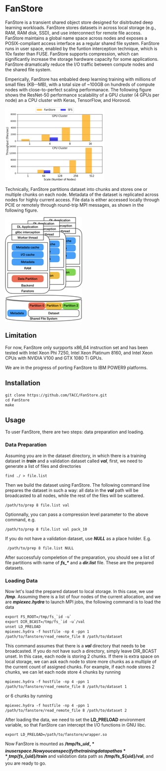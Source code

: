 # FanStore
FanStore is a transient shared object store designed for disitrbuted deep learning workloads. FanStore stores datasets in across local storage (e.g., RAM, RAM disk, SSD), and use interconnect for remote file access. FanStore maintains a global name space across nodes and exposes a POSIX-compliant access interface as a regular shared file system. FanStore runs in user space, enabled by the funtion interception technique, which is 10x faster than FUSE. FanStore supports compression, which can significantly increase the storage hardware capacity for some applications. FanStore dramatically reduce the I/O traffic between compute nodes and the shared file system.

Emperically, FanStore has enbabled deep learning training with millions of small files (KB--MB), with a total size of ~100GB on hundreds of compute nodes with close-to-perfect scaling performanace. The following figure shows the ResNet-50 performance scalability of a GPU cluster (4 GPUs per node) an a CPU cluster with Keras, TensorFlow, and Horovod. 

<img src="https://github.com/TACC/FanStore/blob/master/docs/figures/ResNet-50.png" width="320">
<!--- ![alt text](https://github.com/TACC/FanStore/blob/master/docs/figures/ResNet-50.png =320x240 "ResNet-50 performance on a GPU and CPU cluster") --->

Technically, FanStore partitions dataset into chunks and stores one or multiple chunks on each node. Metadata of the dataset is replicated across nodes for highly current access. File data is either accessed locally through PCIE or remotely through round-trip MPI messages, as shown in the following figure. 

![alt text](https://github.com/TACC/FanStore/blob/master/docs/figures/architecture.png "FanStore Architecture")

## Limitation
For now, FanStore only surpports x86_64 instruction set and has been tested with Intel Xeon Phi 7250, Intel Xeon Platinum 8160, and Intel Xeon CPUs with NVIDIA V100 and GTX 1080 Ti GPUs.

We are in the progress of porting FanStore to IBM POWER9 platforms.

## Installation

    git clone https://github.com/TACC/FanStore.git
    cd FanStore
    make

## Usage
To user FanStore, there are two steps: data preparation and loading.

### Data Preparation
Assuming you are in the dataset directory, in which there is a training dataset in **_train_** and a validation dataset called **_val_**, first, we need to generate a list of files and directories

    find ./ > file.list

Then we build the dataset using FanStore. The following command line prepares the dataset in such a way: all data in the **_val_** path will be broadcasted to all nodes, while the rest of the files will be scattered.

    /path/to/prep 8 file.list val

Optionnally, you can pass a compression level parameter to the above command, e.g.

    /path/to/prep 8 file.list val pack_10

If you do not have a validation dataset, use **_NULL_** as a place holder. E.g.

     /path/to/prep 8 file.list NULL

After successfuly compeletion of the preparation, you should see a list of file partitions with name of **_fs\_\*_** and a **_dir.list_** file. These are the prepared datasets.

### Loading Data
Now let's load the prepared dataset to local storage. In this case, we use **_/tmp_**.
Assuming there is a list of four nodes of the current allocation, and we are  **_mpiexec.hydra_** to launch MPI jobs, the following command is to load the data

    export FS_ROOT=/tmp/fs_`id -u`
    export DIR_BCAST=/tmp/fs_`id -u`/val
    unset LD_PRELOAD
    mpiexec.hydra -f hostfile -np 4 -ppn 1 /path/to/fanstore/read_remote_file 8 /path/to/dataset

This command assumes that there is a **_val_** directory that needs to be broadcasted. If you do not have such a directory, simply leave DIR_BCAST unset. In this case, each node is storing 2 chunks. If there is extra space on local storage, we can ask each node to store more chunks as a multiple of the current count of assigned chunks. For example, if each node stores 2 chunks, we can let each node store 4 chunks by running

    mpiexec.hydra -f hostfile -np 4 -ppn 1 /path/to/fanstore/read_remote_file 8 /path/to/dataset 1

or 6 chunks by running
 
    mpiexec.hydra -f hostfile -np 4 -ppn 1 /path/to/fanstore/read_remote_file 8 /path/to/dataset 2

After loading the data, we need to set the **__LD\_PRELOAD__** environment variable, so that FanStore can intercept the I/O functions in GNU libc. 

    export LD_PRELOAD=/path/to/fanstore/wrapper.so

Now FanStore is mounted as **__/tmp/fs\_${uid}__** in user space. Now you can specify the training data path as **__/tmp/fs\_${uid}/train__** and validation data path as **__/tmp/fs\_${uid}/val__**, and you are ready to go.
